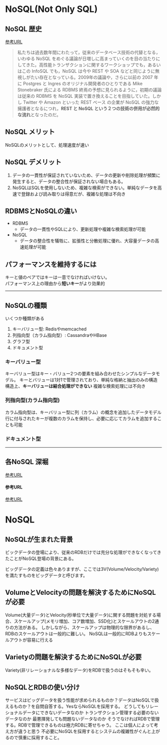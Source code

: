 # NoSQL(Not Only SQL)

## NoSQL 歴史

[参考URL](https://www.infoq.com/jp/news/2011/10/nosql-rest/)

>私たちは過去数年間にわたって，従来のデータベース技術の代替となる，いわゆる NoSQL をめぐる議論が日増しに高まっていくのを目の当たりにしてきた。高性能トランザクションに関するワークショップでも，あるいはこの InfoSQL でも，NoSQL は今や REST や SOA などと同じように無視しがたい存在となっている。2009年の議論や，さらに以前の 2007 年に Postgres と Ingres のオリジナル開発者のひとりである Mike Stonebraker 氏による RDBMS 終焉の予想に見られるように，初期の議論は従来の RDBMS を NoSQL 実装で置き換えることを目指していた。しかし Twitter や Amazon といった REST ベース の企業が NoSQL の強力な擁護者となるにつれ，**REST と NoSQL という２つの技術の併用が必然的な流れ**となったのだ。

## NoSQL メリット

NoSQLのメリットとして、処理速度が速い

## NoSQL デメリット

1. データの一貫性が保証されていないため、データの更新や削除処理が頻繁に発生すると、データの整合性が保証されない場合もある。
2. NoSQLはSQLを使用しないため、複雑な検索ができない。単純なデータを高速で登録および読み取りは得意だが、複雑な処理は不向き

## RDBMSとNoSQLの違い

- RDBMS
  - データの一貫性やSQLにより、更新処理や複雑な検索処理が可能
- NoSQL
  - データの整合性を犠牲に、拡張性と分散処理に優れ、大容量データの高速処理が可能

## パフォーマンスを維持するには

キーと値のペアではキーは一意でなければいけない。  
パフォーマンス上の理由から**短いキー**がより効果的

----

## NoSQLの種類

いくつか種類がある

1. キーバリュー型: Redisやmemcached
2. 列指向型（カラム指向型）: CassandraやHBase
3. グラフ型
4. ドキュメント型

### キーバリュー型

キーバリュー型はキー・バリュー2つの要素を組み合わせたシンプルなデータモデル。
キーとバリューは1対1で管理されており、単純な格納と抽出のみの構造
構造上、**キーバリューは結合処理ができない**
複雑な検索処理には不向き

### 列指向型(カラム指向型)

カラム指向型は、キーバリュー型に列（カラム）の概念を追加したデータモデル
行に付与されたキーが複数のカラムを保持し、必要に応じてカラムを追加することも可能

### ドキュメント型

---

## 各NoSQL 深堀

[参考URL](https://qiita.com/kanegoon/items/5ade64336d389feea4bc)

#### 参考URL

[参考URL](https://products.sint.co.jp/siob/blog/nosql#:~:text=NoSQL%E3%81%AE%E3%83%A1%E3%83%AA%E3%83%83%E3%83%88%E3%81%A8%E3%81%97%E3%81%A6%E3%80%81%E3%81%BE%E3%81%9A,%E3%81%AB%E3%81%8A%E3%81%84%E3%81%A6%E3%82%82%E5%84%AA%E3%82%8C%E3%81%A6%E3%81%84%E3%81%BE%E3%81%99%E3%80%82)

# NoSQL

## NoSQLが生まれた背景

ビックデータの登場により、従来のRDBだけでは充分な処理ができなくなってきたことがNoSQL登場の背景にある。

ビッグデータの定義は色々ありますが、ここでは3V(Volume/Velocity/Variety)を満たすものをビッグデータと呼びます。

## VolumeとVelocityの問題を解決するためにNoSQLが必要

Volume(大量データ)とVelocity(秒単位で大量データ)に関する問題を対処する場合、スケールアップ(メモリ増加、コア数増加、SSD化)とスケールアウトの2通りの方法がある。
しかしながら、スケールアップは物理的な限界があるし、RDBのスケールアウトは一般的に難しい。
NoSQLは一般的にRDBよりもスケールアウトが容易に行える

## Varietyの問題を解決するためにNoSQLが必要

Variety(非リレーショナルな多様なデータ)をRDBで扱うのはそもそも辛い。

## NoSQLとRDBの使い分け

サービスはビッグデータを扱う性能が求められるものか？データはNoSQLで扱えるものか？を自問自答する。YesならNoSQLを採用する。
どうしてもリレーショナルデータにできないデータなのか
トランザクション管理する必要のないデータなのか
最悪揮発しても問題ないデータなのか
そうでなければRDBで管理する。RDBで管理できるものは極力RDBに寄せちゃう。
ここは個人によって考え方が違うと思う
不必要にNoSQLを採用するとシステムの複雑性がぐんと上がるので慎重に採用すること。
